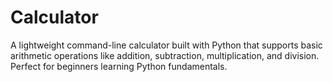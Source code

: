 # Calculator
A lightweight command-line calculator built with Python that supports basic arithmetic operations like addition, subtraction, multiplication, and division. Perfect for beginners learning Python fundamentals.
